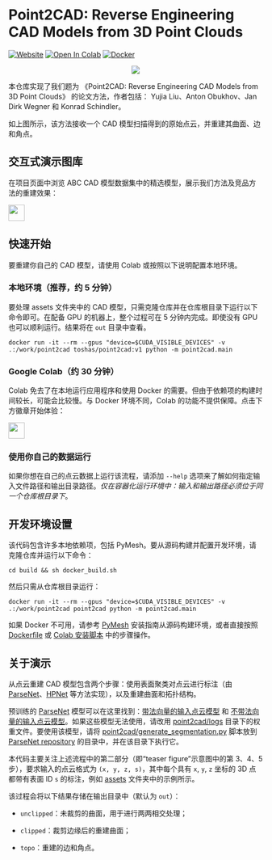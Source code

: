 # Point2CAD: Reverse Engineering CAD Models from 3D Point Clouds

[![Website](doc/badges/badge-website.svg)](https://www.obukhov.ai/point2cad)
[![Open In Colab](doc/badges/badge-colab.svg)](https://colab.research.google.com/drive/1o5nNmu1CIn7I5wFFmF8-u7O66Bxqt_xC?usp=sharing)
[![Docker](doc/badges/badge-docker.svg)](https://hub.docker.com/r/toshas/point2cad)

<p align="center">
    <img src="doc/teaser.jpg">
</p>

本仓库实现了我们题为 《Point2CAD: Reverse Engineering CAD Models from 3D Point Clouds》 的论文方法，作者包括：
Yujia Liu、Anton Obukhov、Jan Dirk Wegner 和 Konrad Schindler。

如上图所示，该方法接收一个 CAD 模型扫描得到的原始点云，并重建其曲面、边和角点。

## 交互式演示图库

在项目页面中浏览 ABC CAD 模型数据集中的精选模型，展示我们方法及竞品方法的重建效果：

[<img src="doc/badges/badge-website.svg" height="32"/>](https://www.obukhov.ai/point2cad)

## 快速开始

要重建你自己的 CAD 模型，请使用 Colab 或按照以下说明配置本地环境。

### 本地环境（推荐，约 5 分钟）

要处理 assets 文件夹中的 CAD 模型，只需克隆仓库并在仓库根目录下运行以下命令即可。在配备 GPU 的机器上，整个过程可在 5 分钟内完成。即使没有 GPU 也可以顺利运行。结果将在 `out` 目录中查看。

```shell
docker run -it --rm --gpus "device=$CUDA_VISIBLE_DEVICES" -v .:/work/point2cad toshas/point2cad:v1 python -m point2cad.main
```
### Google Colab（约 30 分钟）

Colab 免去了在本地运行应用程序和使用 Docker 的需要。但由于依赖项的构建时间较长，可能会比较慢。与 Docker 环境不同，Colab 的功能不提供保障。点击下方徽章开始体验：

[<img src="https://colab.research.google.com/assets/colab-badge.svg" height="32"/>](https://colab.research.google.com/drive/1o5nNmu1CIn7I5wFFmF8-u7O66Bxqt_xC?usp=sharing)

### 使用你自己的数据运行

如果你想在自己的点云数据上运行该流程，请添加 `--help` 选项来了解如何指定输入文件路径和输出目录路径。*仅在容器化运行环境中：输入和输出路径必须位于同一个仓库根目录下*。

## 开发环境设置

该代码包含许多本地依赖项，包括 PyMesh。要从源码构建并配置开发环境，请克隆仓库并运行以下命令：

```shell
cd build && sh docker_build.sh
```

然后只需从仓库根目录运行：

```shell
docker run -it --rm --gpus "device=$CUDA_VISIBLE_DEVICES" -v .:/work/point2cad point2cad python -m point2cad.main 
```

如果 Docker 不可用，请参考 [PyMesh](https://github.com/PyMesh/PyMesh) 安装指南从源码构建环境，或者直接按照 [Dockerfile](build/Dockerfile) 或 [Colab 安装脚本](build/colab_build.sh) 中的步骤操作。

## 关于演示

从点云重建 CAD 模型包含两个步骤：使用表面聚类对点云进行标注（由 [ParseNet](https://github.com/Hippogriff/parsenet-codebase)、[HPNet](https://github.com/SimingYan/HPNet) 等方法实现），以及重建曲面和拓扑结构。

预训练的 [ParseNet](https://github.com/Hippogriff/parsenet-codebase) 模型可以在这里找到：[带法向量的输入点云模型](http://neghvar.cs.umass.edu/public_data/parsenet/pretrained_models/parsenet.pth) 和 [不带法向量的输入点云模型](https://drive.google.com/file/d/1BGLMR29yDvt1lstxlsPiWlkdJTmVb4Bf/view?usp=share_link)。如果这些模型无法使用，请改用 [point2cad/logs](point2cad/logs) 目录下的权重文件。要使用该模型，请将 [point2cad/generate_segmentation.py](point2cad/generate_segmentation.py) 脚本放到[ParseNet repository](https://github.com/Hippogriff/parsenet-codebase) 的目录中，并在该目录下执行它。

本代码主要关注上述流程中的第二部分（即“teaser figure”示意图中的第 3、4、5 步），要求输入的点云格式为 `(x, y, z, s)`，其中每个具有 `x`, `y`, `z` 坐标的 3D 点都带有表面 ID `s` 的标注，例如 [assets](assets) 文件夹中的示例所示。

该过程会将以下结果存储在输出目录中（默认为 `out`）：


- `unclipped`：未裁剪的曲面，用于进行两两相交处理；

- `clipped`：裁剪边缘后的重建曲面；

- `topo`：重建的边和角点。



